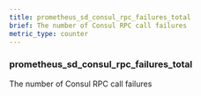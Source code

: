 ```yaml
---
title: prometheus_sd_consul_rpc_failures_total
brief: The number of Consul RPC call failures
metric_type: counter
---
```

### prometheus_sd_consul_rpc_failures_total

The number of Consul RPC call failures